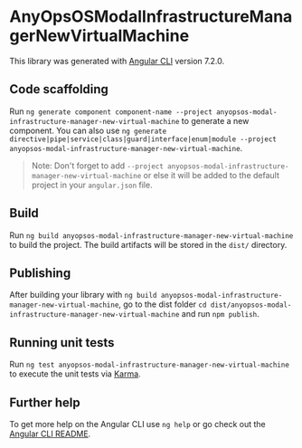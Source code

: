 # AnyOpsOSModalInfrastructureManagerNewVirtualMachine

This library was generated with [Angular CLI](https://github.com/angular/angular-cli) version 7.2.0.

## Code scaffolding

Run `ng generate component component-name --project anyopsos-modal-infrastructure-manager-new-virtual-machine` to generate a new component. You can also use `ng generate directive|pipe|service|class|guard|interface|enum|module --project anyopsos-modal-infrastructure-manager-new-virtual-machine`.
> Note: Don't forget to add `--project anyopsos-modal-infrastructure-manager-new-virtual-machine` or else it will be added to the default project in your `angular.json` file. 

## Build

Run `ng build anyopsos-modal-infrastructure-manager-new-virtual-machine` to build the project. The build artifacts will be stored in the `dist/` directory.

## Publishing

After building your library with `ng build anyopsos-modal-infrastructure-manager-new-virtual-machine`, go to the dist folder `cd dist/anyopsos-modal-infrastructure-manager-new-virtual-machine` and run `npm publish`.

## Running unit tests

Run `ng test anyopsos-modal-infrastructure-manager-new-virtual-machine` to execute the unit tests via [Karma](https://karma-runner.github.io).

## Further help

To get more help on the Angular CLI use `ng help` or go check out the [Angular CLI README](https://github.com/angular/angular-cli/blob/master/README.md).
